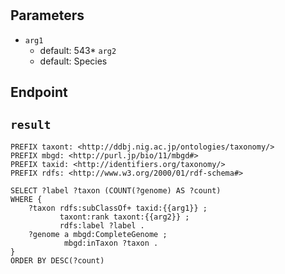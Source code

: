 # 

## Parameters
* `arg1`
  * default: 543* `arg2`
  * default: Species

## Endpoint


## `result`

```sparql
PREFIX taxont: <http://ddbj.nig.ac.jp/ontologies/taxonomy/>
PREFIX mbgd: <http://purl.jp/bio/11/mbgd#>
PREFIX taxid: <http://identifiers.org/taxonomy/>
PREFIX rdfs: <http://www.w3.org/2000/01/rdf-schema#>

SELECT ?label ?taxon (COUNT(?genome) AS ?count)
WHERE {
    ?taxon rdfs:subClassOf+ taxid:{{arg1}} ;
           taxont:rank taxont:{{arg2}} ;
           rdfs:label ?label .
    ?genome a mbgd:CompleteGenome ;
            mbgd:inTaxon ?taxon .
}
ORDER BY DESC(?count)


```
